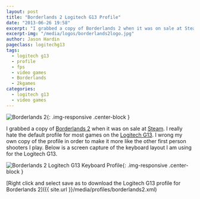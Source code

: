 ```yaml
---
layout: post
title: "Borderlands 2 Logitech G13 Profile"
date: "2013-06-26 19:58"
excerpt: "I grabbed a copy of Borderlands 2 when it was on sale at Steam. I really hate the default profile for most games on the Logitech G13."
excerpt-img: "/media/logos/borderlands2logo.jpg"
author: Jason Hardin
pageclass: logitechg13
tags:
  - logitech g13
  - profile
  - fps
  - video games
  - Borderlands
  - 2kgames
categories:
  - logitech g13
  - video games
---
```

![Borderlands 2]({{site.url}}/media/logos/borderlands2logo.jpg){: .img-responsive  .center-block }

I grabbed a copy of [Borderlands 2](http://www.borderlands2.com/us/) when it was on sale at [Steam](http://store.steampowered.com/). I really hate the default profile for most games on the [Logitech G13](http://gaming.logitech.com/en-us/product/g13-advanced-gameboard). I wrong my own copy of the profile in order to make it more like the other first person shooters I play. Below is a screen capture of the keyboard layout I am using for the Logitech G13.

![Borderlands 2 Logitech G13 Keyboard Profile]({{site.url}}/media/profiles/borderlands2_keyboard_layout.png){: .img-responsive  .center-block }

[Right click and select save as to download the Logitech G13 profile for Borderlands 2]({{ site.url }}/media/profiles/borderlands2.xml)
